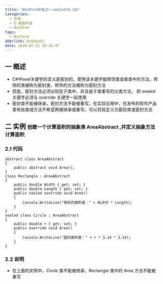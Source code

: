 ```yaml
---
title: 'WinForm开发之——sealed(6.10)'
categories:
  - 开发
  - E-桌面开发
  - WinForm
tags:
  - WinForm
abbrlink: 6a5ebad3
date: 2020-07-21 20:41:47
---
```

## 一 概述

* C#中seal关键字的含义是密封的，使用该关键字能修饰类或者类中的方法，修饰的类被称为密封类、修饰的方法被称为密封方法
* 但是，密封方法必须出现在子类中，并且是子类重写的父类方法， 即 sealed 关键字必须与 override 关键字一起使用 
*  密封类不能被继承，密封方法不能被重写。在实际应用中，在发布的软件产品里有些类或方法不希望再被继承或重写，可以将其定义为密封类或密封方法 

<!--more-->

## 二 实例 <font size=3> 创建一个计算面积的抽象类 AreaAbstract ,并定义抽象方法计算面积 </font>

### 2.1 代码

```
abstract class AreaAbstract
{
    public abstract void Area();
}
class Rectangle : AreaAbstract
{
    public double Width { get; set; }
    public double Length { get; set; }
    public sealed override void Area()
    {
        Console.WriteLine("矩形的面积是：" + Width * Length);
    }
}
sealed class Circle : AreaAbstract
{
    public double r { get; set; }
    public override void Area()
    {
        Console.WriteLine("圆的面积是：" + r * 3.14 * 3.14);
    }
}
```

### 2.2 说明

*  在上面的实例中，Circle 类不能被继承，Rectangle 类中的 Area 方法不能被重写 